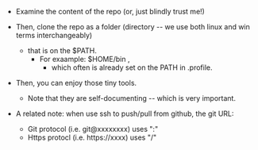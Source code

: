 - Examine the content of the repo (or, just blindly trust me!)

- Then, clone the repo as a folder (directory -- we use both linux and win terms interchangeably) 
    - that is on the $PATH.
        - For exaample: $HOME/bin , 
            - which often is already set on the PATH in .profile.

- Then, you can enjoy those tiny tools.
    - Note that they are self-documenting -- which is very important.  

- A related note: when use ssh to push/pull from github, the git URL:
    - Git protocol  (i.e. git@xxxxxxxx) uses ":"  
    - Https protocl (i.e. https://xxxx) uses "/"

